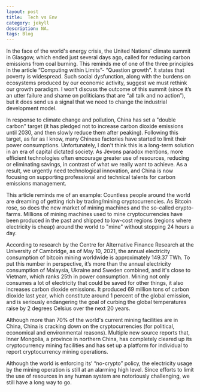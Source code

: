 ```yaml
---
layout: post
title:  Tech vs Env
category: jekyll
description: NA.
tags: Blog
---
```


In the face of the world's energy crisis, the United Nations' climate summit in Glasgow, which ended just several days ago, called for reducing carbon emissions from coal burning.
This reminds me of one of the three principles in the article “Computing within Limits”- “Question growth”. It states that poverty is widespread. Such social dysfunction, along with the burdens on ecosystems produced by our economic activity, suggest we must rethink our growth paradigm. I won’t discuss the outcome of this summit (since it’s an utter failure and shame on politicians that are “all talk and no action”), but it does send us a signal that we need to change the industrial development model.

In response to climate change and pollution, China has set a "double carbon" target (it has pledged not to increase carbon dioxide emissions until 2030, and then slowly reduce them after peaking). Following this target, as far as I know, many Chinese factories have started to limit their power consumptions. Unfortunately, I don't think this is a long-term solution in an era of capital dictated society. As Jevons paradox mentions, more efficient technologies often encourage greater use of resources, reducing or eliminating savings, in contrast of what we really want to achieve. As a result, we urgently need technological innovation, and China is now focusing on supporting professional and technical talents for carbon emissions management.

This article reminds me of an example: Countless people around the world are dreaming of getting rich by trading/mining cryptocurrencies. As Bitcoin rose, so does the new market of mining machines and the so-called crypto-farms. Millions of mining machines used to mine cryptocurrencies have been produced in the past and shipped to low-cost regions (regions where electricity is cheap) around the world to "mine" without stopping 24 hours a day.

According to research by the Centre for Alternative Finance Research at the University of Cambridge, as of May 10, 2021, the annual electricity consumption of bitcoin mining worldwide is approximately 149.37 TWh. To put this number in perspective, it’s more than the annual electricity consumption of Malaysia, Ukraine and Sweden combined, and it's close to Vietnam, which ranks 25th in power consumption. Mining not only consumes a lot of electricity that could be saved for other things, it also increases carbon dioxide emissions. It produced 69 million tons of carbon dioxide last year, which constitute around 1 percent of the global emission, and is seriously endangering the goal of curbing the global temperatures raise by 2 degrees Celsius over the next 20 years.

Although more than 70% of the world's current mining facilities are in China, China is cracking down on the cryptocurrencies (for political, economical and environmental reasons). Multiple new source reports that, Inner Mongolia, a province in northern China, has completely cleared up its cryptocurrency mining facilities and has set up a platform for individual to report cryptocurrency mining operations.

Although the world is enforcing its’ “no-crypto” policy, the electricity usage by the mining operation is still at an alarming high level. Since efforts to limit the use of resources in any human system are notoriously challenging, we still have a long way to go.
